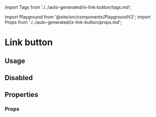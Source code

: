 import Tags from './../auto-generated/ix-link-button/tags.md';

import Playground from '@site/src/components/PlaygroundV2';
import Props from './../auto-generated/ix-link-button/props.md';

# Link button

<Tags />

## Usage

<Playground
name="link-button"
examplesByName>
</Playground>

## Disabled

<Playground
name="link-button-disabled"
examplesByName>
</Playground>

## Properties

### Props

<Props />
